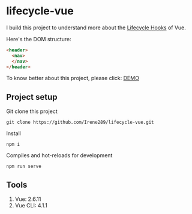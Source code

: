 # lifecycle-vue
I build this project to understand more about the [Lifecycle Hooks](https://vuejs.org/api/composition-api-lifecycle.html) of Vue. 

Here's the DOM structure:
```html
<header>
  <nav>
  </nav>
</header>
```
To know better about this project, please click:
[DEMO](https://irene289.github.io/lifecycle-vue/)


## Project setup
Git clone this project
```
git clone https://github.com/Irene289/lifecycle-vue.git
```
Install
```
npm i
```
Compiles and hot-reloads for development
```
npm run serve
```

## Tools
1. Vue: 2.6.11
2. Vue CLI: 4.1.1
